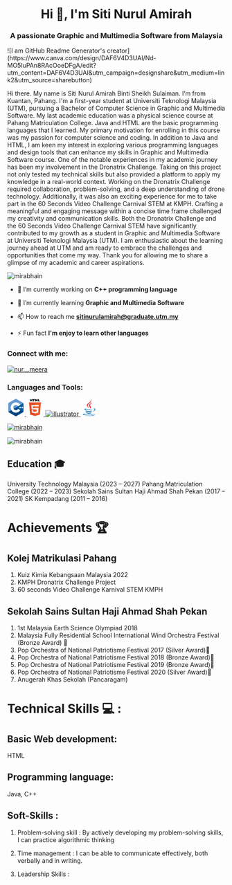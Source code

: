 <h1 align="center">Hi 👋, I'm Siti Nurul Amirah</h1>
<h3 align="center">A passionate Graphic and Multimedia Software from Malaysia</h3>
![I am GitHub Readme Generator's creator](https://www.canva.com/design/DAF6V4D3UAI/Nd-MO5IuPAn8RAcOoeDFgA/edit?utm_content=DAF6V4D3UAI&utm_campaign=designshare&utm_medium=link2&utm_source=sharebutton)

Hi there. My name is Siti Nurul Amirah Binti Sheikh Sulaiman. I’m from Kuantan, Pahang. I'm a first-year student at Universiti Teknologi Malaysia (UTM), pursuing a Bachelor of Computer Science in Graphic and Multimedia Software. My last academic education was a physical science course at Pahang Matriculation College. Java and HTML are the basic programming languages that I learned. My primary motivation for enrolling in this course was my passion for computer science and coding. In addition to Java and HTML, I am keen my interest in exploring various programming languages and design tools that can enhance my skills in Graphic and Multimedia Software course. One of the notable experiences in my academic journey has been my involvement in the Dronatrix Challenge. Taking on this project not only tested my technical skills but also provided a platform to apply my knowledge in a real-world context. Working on the Dronatrix Challenge required collaboration, problem-solving, and a deep understanding of drone technology.
Additionally, it was also an exciting experience for me to take part in the 60 Seconds Video Challenge Carnival STEM at KMPH. Crafting a meaningful and engaging message within a concise time frame challenged my creativity and communication skills.  Both the Dronatrix Challenge and the 60 Seconds Video Challenge Carnival STEM have significantly contributed to my growth as a student in Graphic and Multimedia Software at Universiti Teknologi Malaysia (UTM). I am enthusiastic about the learning journey ahead at UTM and am ready to embrace the challenges and opportunities that come my way. Thank you for allowing me to share a glimpse of my academic and career aspirations.

<p align="left"> <img src="https://komarev.com/ghpvc/?username=mirabhain&label=Profile%20views&color=0e75b6&style=flat" alt="mirabhain" /> </p>

- 🔭 I’m currently working on **C++ programming language**

- 🌱 I’m currently learning **Graphic and Multimedia Software**

- 📫 How to reach me **sitinurulamirah@graduate.utm.my**

- ⚡ Fun fact **I'm enjoy to learn other languages**

<h3 align="left">Connect with me:</h3>
<p align="left">
<a href="https://instagram.com/nur._.meera" target="blank"><img align="center" src="https://raw.githubusercontent.com/rahuldkjain/github-profile-readme-generator/master/src/images/icons/Social/instagram.svg" alt="nur._.meera" height="30" width="40" /></a>
</p>

<h3 align="left">Languages and Tools:</h3>
<p align="left"> <a href="https://www.w3schools.com/cpp/" target="_blank" rel="noreferrer"> <img src="https://raw.githubusercontent.com/devicons/devicon/master/icons/cplusplus/cplusplus-original.svg" alt="cplusplus" width="40" height="40"/> </a> <a href="https://www.w3.org/html/" target="_blank" rel="noreferrer"> <img src="https://raw.githubusercontent.com/devicons/devicon/master/icons/html5/html5-original-wordmark.svg" alt="html5" width="40" height="40"/> </a> <a href="https://www.adobe.com/in/products/illustrator.html" target="_blank" rel="noreferrer"> <img src="https://www.vectorlogo.zone/logos/adobe_illustrator/adobe_illustrator-icon.svg" alt="illustrator" width="40" height="40"/> </a> <a href="https://www.java.com" target="_blank" rel="noreferrer"> <img src="https://raw.githubusercontent.com/devicons/devicon/master/icons/java/java-original.svg" alt="java" width="40" height="40"/> </a> </p>

<p align="left"> <a href="https://github.com/ryo-ma/github-profile-trophy"><img src="https://github-profile-trophy.vercel.app/?username=mirabhain" alt="mirabhain" /></a> </p>

<p><img align="center" src="https://github-readme-stats.vercel.app/api/top-langs?username=mirabhain&show_icons=true&locale=en&layout=compact" alt="mirabhain" /></p>

## Education :mortar_board: 
University Technology Malaysia (2023 – 2027)
Pahang Matriculation College (2022 – 2023)
Sekolah Sains Sultan Haji Ahmad Shah Pekan (2017 – 2021)
SK Kempadang (2011 – 2016)

# Achievements :trophy:
## Kolej Matrikulasi Pahang
1.	Kuiz Kimia Kebangsaan Malaysia 2022
2.	KMPH Dronatrix Challenge Project
3.	60 seconds Video Challenge Karnival STEM KMPH

## Sekolah Sains Sultan Haji Ahmad Shah Pekan
1. 1st Malaysia Earth Science Olympiad 2018
2.	Malaysia Fully Residential School International Wind Orchestra Festival (Bronze Award) 🥉
3.	Pop Orchestra of National Patriotisme Festival 2017 (Silver Award)🥈
4.	Pop Orchestra of National Patriotisme Festival 2018 (Bronze Award)🥉
5.	Pop Orchestra of National Patriotisme Festival 2019 (Bronze Award)🥉
6.	Pop Orchestra of National Patriotisme Festival 2020 (Silver Award)🥈
7.	Anugerah Khas Sekolah (Pancaragam)

# Technical Skills 💻 :
## Basic Web development: 
HTML
## Programming language: 
Java, C++




## Soft-Skills :
1.	Problem-solving skill :
   By actively developing my problem-solving skills, I can practice algorithmic thinking 
   

3.	Time management :
    I can be able to communicate effectively, both verbally and in writing.

4.	Leadership Skills : 


